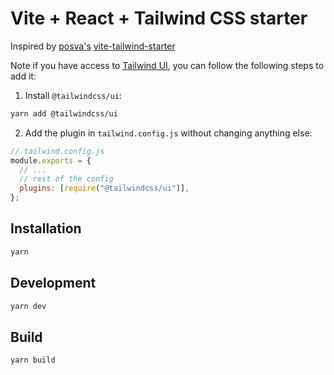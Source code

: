 # Vite + React + Tailwind CSS starter

Inspired by [posva's](https://github.com/posva) [vite-tailwind-starter](https://github.com/posva/vite-tailwind-starter)

Note if you have access to [Tailwind UI](https://tailwindui.com), you can follow the following steps to add it:

1. Install `@tailwindcss/ui`:

```sh
yarn add @tailwindcss/ui
```

2. Add the plugin in `tailwind.config.js` without changing anything else:

```js
// tailwind.config.js
module.exports = {
  // ...
  // rest of the config
  plugins: [require("@tailwindcss/ui")],
};
```

## Installation

```sh
yarn
```

## Development

```sh
yarn dev
```

## Build

```sh
yarn build
```

